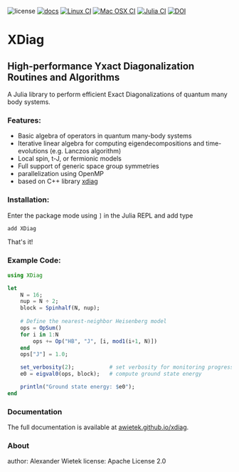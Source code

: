 ![license](https://img.shields.io/badge/license-Apache%202.0-blue)
[![docs](https://img.shields.io/badge/Documentation-here-red.svg)](https://awietek.github.io/xdiag)
[![Linux CI](https://github.com/awietek/xdiag/actions/workflows/linux.yml/badge.svg?style=for-the-badge)](https://github.com/awietek/xdiag/actions/workflows/linux.yml)
[![Mac OSX CI](https://github.com/awietek/xdiag/actions/workflows/osx.yml/badge.svg?style=for-the-badge)](https://github.com/awietek/xdiag/actions/workflows/osx.yml)
[![Julia CI](https://github.com/awietek/XDiag.jl/actions/workflows/CI.yml/badge.svg?style=for-the-badge)](https://github.com/awietek/XDiag.jl/actions/workflows/CI.yml)
[![DOI](https://zenodo.org/badge/169422780.svg)](https://zenodo.org/badge/latestdoi/169422780)


# XDiag
## High-performance Yxact Diagonalization Routines and Algorithms

A Julia library to perform efficient Exact Diagonalizations of quantum many body systems. 

### Features:
- Basic algebra of operators in quantum many-body systems
- Iterative linear algebra for computing eigendecompositions and time-evolutions (e.g. Lanczos algorithm)
- Local spin, t-J, or fermionic models
- Full support of generic space group symmetries
- parallelization using OpenMP
- based on C++ library [xdiag](https://github.com/awietek/xdiag)

### Installation:
Enter the package mode using `]` in the Julia REPL and add type
```bash
add XDiag
```
That's it!

### Example Code:

```julia
using XDiag

let 
    N = 16;
    nup = N ÷ 2;
    block = Spinhalf(N, nup);
    
    # Define the nearest-neighbor Heisenberg model
    ops = OpSum()
    for i in 1:N
        ops += Op("HB", "J", [i, mod1(i+1, N)])
    end
    ops["J"] = 1.0;

    set_verbosity(2);           # set verbosity for monitoring progress
    e0 = eigval0(ops, block);   # compute ground state energy

    println("Ground state energy: $e0");
end
```

### Documentation
The full documentation is available at [awietek.github.io/xdiag](https://awietek.github.io/xdiag).

### About
author:   Alexander Wietek
license:  Apache License 2.0
